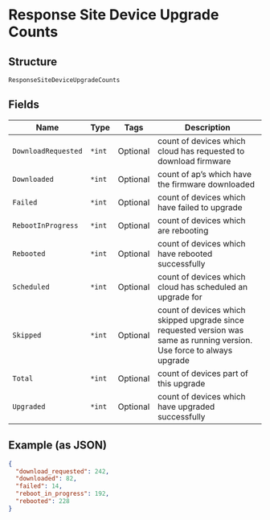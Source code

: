 
# Response Site Device Upgrade Counts

## Structure

`ResponseSiteDeviceUpgradeCounts`

## Fields

| Name | Type | Tags | Description |
|  --- | --- | --- | --- |
| `DownloadRequested` | `*int` | Optional | count of devices which cloud has requested to download firmware |
| `Downloaded` | `*int` | Optional | count of ap’s which have the firmware downloaded |
| `Failed` | `*int` | Optional | count of devices which have failed to upgrade |
| `RebootInProgress` | `*int` | Optional | count of devices which are rebooting |
| `Rebooted` | `*int` | Optional | count of devices which have rebooted successfully |
| `Scheduled` | `*int` | Optional | count of devices which cloud has scheduled an upgrade for |
| `Skipped` | `*int` | Optional | count of devices which skipped upgrade since requested version was same as running version. Use force to always upgrade |
| `Total` | `*int` | Optional | count of devices part of this upgrade |
| `Upgraded` | `*int` | Optional | count of devices which have upgraded successfully |

## Example (as JSON)

```json
{
  "download_requested": 242,
  "downloaded": 82,
  "failed": 14,
  "reboot_in_progress": 192,
  "rebooted": 228
}
```


